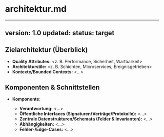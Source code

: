 # architektur.md
---
version: 1.0
updated: <ISO8601-UTC>
status: target
---

## Zielarchitektur (Überblick)
- **Quality Attributes:** <z. B. Performance, Sicherheit, Wartbarkeit>
- **Architekturstile:** <z. B. Schichten, Microservices, Ereignisgetrieben>
- **Kontexte/Bounded Contexts:** <…>

## Komponenten & Schnittstellen
- **Komponente:** <Name>
  - **Verantwortung:** <…>
  - **Öffentliche Interfaces (Signaturen/Verträge/Protokolle):** <…>
  - **Zentrale Datenstrukturen/Schemata (Felder & Invarianten):** <…>
  - **Abhängigkeiten:** <…>
  - **Fehler-/Edge-Cases:** <…>
